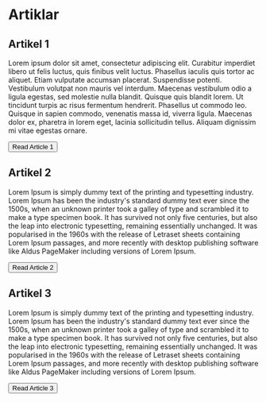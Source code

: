 # Artiklar

## Artikel 1

Lorem ipsum dolor sit amet, consectetur adipiscing elit. Curabitur imperdiet libero ut felis luctus, quis finibus velit luctus. Phasellus iaculis quis tortor ac aliquet. Etiam vulputate accumsan placerat. Suspendisse potenti. Vestibulum volutpat non mauris vel interdum. Maecenas vestibulum odio a ligula egestas, sed molestie nulla blandit. Quisque quis blandit lorem. Ut tincidunt turpis ac risus fermentum hendrerit. Phasellus ut commodo leo. Quisque in sapien commodo, venenatis massa id, viverra ligula. Maecenas dolor ex, pharetra in lorem eget, lacinia sollicitudin tellus. Aliquam dignissim mi vitae egestas ornare.

<button class="read-article" data-article-name="Article 1">Read Article 1</button>

## Artikel 2

Lorem Ipsum is simply dummy text of the printing and typesetting industry. Lorem Ipsum has been the industry's standard dummy text ever since the 1500s, when an unknown printer took a galley of type and scrambled it to make a type specimen book. It has survived not only five centuries, but also the leap into electronic typesetting, remaining essentially unchanged. It was popularised in the 1960s with the release of Letraset sheets containing Lorem Ipsum passages, and more recently with desktop publishing software like Aldus PageMaker including versions of Lorem Ipsum.

<button class="read-article" data-article-name="Article 2">Read Article 2</button>

## Artikel 3

Lorem Ipsum is simply dummy text of the printing and typesetting industry. Lorem Ipsum has been the industry's standard dummy text ever since the 1500s, when an unknown printer took a galley of type and scrambled it to make a type specimen book. It has survived not only five centuries, but also the leap into electronic typesetting, remaining essentially unchanged. It was popularised in the 1960s with the release of Letraset sheets containing Lorem Ipsum passages, and more recently with desktop publishing software like Aldus PageMaker including versions of Lorem Ipsum.

<button class="read-article" data-article-name="Article 3">Read Article 3</button>



